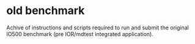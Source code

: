 # old benchmark
Achive of instructions and scripts required to run and submit
the original IO500 benchmark (pre IOR/mdtest integrated application).
